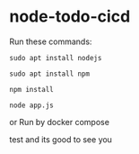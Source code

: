 # node-todo-cicd

Run these commands:


`sudo apt install nodejs`


`sudo apt install npm`


`npm install`

`node app.js`

or Run by docker compose

test
and its good to see you 
